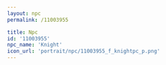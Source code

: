 ```yaml
---
layout: npc
permalink: /11003955

title: Npc
id: '11003955'
npc_name: 'Knight'
icon_url: 'portrait/npc/11003955_f_knightpc_p.png'
---
```

